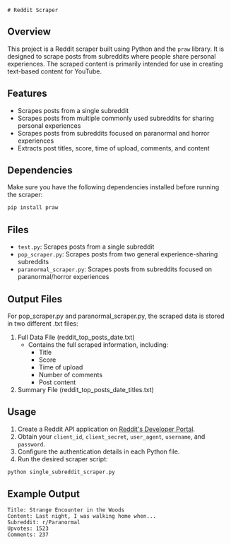     # Reddit Scraper

## Overview
This project is a Reddit scraper built using Python and the `praw` library. It is designed to scrape posts from subreddits where people share personal experiences. The scraped content is primarily intended for use in creating text-based content for YouTube.

## Features
- Scrapes posts from a single subreddit
- Scrapes posts from multiple commonly used subreddits for sharing personal experiences
- Scrapes posts from subreddits focused on paranormal and horror experiences
- Extracts post titles, score, time of upload, comments, and content

## Dependencies
Make sure you have the following dependencies installed before running the scraper:
```bash
pip install praw
```

## Files
- `test.py`: Scrapes posts from a single subreddit
- `pop_scraper.py`: Scrapes posts from two general experience-sharing subreddits
- `paranormal_scraper.py`: Scrapes posts from subreddits focused on paranormal/horror experiences

## Output Files
For pop_scraper.py and paranormal_scraper.py, the scraped data is stored in two different .txt files:
1. Full Data File (reddit_top_posts_date.txt)
    - Contains the full scraped information, including:
        - Title
        - Score
        - Time of upload
        - Number of comments
        - Post content
2. Summary File (reddit_top_posts_date_titles.txt)

## Usage
1. Create a Reddit API application on [Reddit's Developer Portal](https://www.reddit.com/prefs/apps).
2. Obtain your `client_id`, `client_secret`, `user_agent`, `username`, and `password`.
3. Configure the authentication details in each Python file.
4. Run the desired scraper script:
```bash
python single_subreddit_scraper.py
```

## Example Output
```
Title: Strange Encounter in the Woods
Content: Last night, I was walking home when...
Subreddit: r/Paranormal
Upvotes: 1523
Comments: 237
```